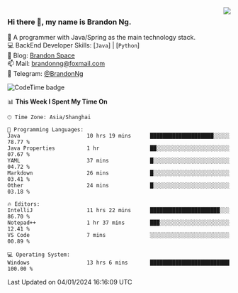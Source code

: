 <img  align="right" src="https://github-readme-stats-brandon0824.vercel.app/api/top-langs/?username=brandon0824&layout=compact">

### Hi there 👋, my name is Brandon Ng.

🌱 A programmer with Java/Spring as the main technology stack.  
💻 BackEnd Developer Skills: [`Java`] | [`Python`]  
📝 Blog: [Brandon Space](https://brandonng.tech)  
📫 Mail: brandonng@foxmail.com  
📰 Telegram: [@BrandonNg](https://t.me/BrandonNg24)  

![CodeTime badge](https://img.shields.io/endpoint?style=flat-square&url=https%3A%2F%2Fapi.codetime.dev%2Fshield%3Fid%3D128%26project%3D%26in%3D604800000)

<!--START_SECTION:waka-->
📊 **This Week I Spent My Time On** 

```text
🕑︎ Time Zone: Asia/Shanghai

💬 Programming Languages: 
Java                     10 hrs 19 mins      ████████████████████░░░░░   78.77 % 
Java Properties          1 hr                ██░░░░░░░░░░░░░░░░░░░░░░░   07.67 % 
YAML                     37 mins             █░░░░░░░░░░░░░░░░░░░░░░░░   04.72 % 
Markdown                 26 mins             █░░░░░░░░░░░░░░░░░░░░░░░░   03.41 % 
Other                    24 mins             █░░░░░░░░░░░░░░░░░░░░░░░░   03.18 % 

🔥 Editors: 
IntelliJ                 11 hrs 22 mins      ██████████████████████░░░   86.70 % 
Notepad++                1 hr 37 mins        ███░░░░░░░░░░░░░░░░░░░░░░   12.41 % 
VS Code                  7 mins              ░░░░░░░░░░░░░░░░░░░░░░░░░   00.89 % 

💻 Operating System: 
Windows                  13 hrs 6 mins       █████████████████████████   100.00 % 
```


 Last Updated on 04/01/2024 16:16:09 UTC
<!--END_SECTION:waka-->
